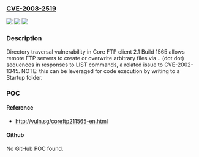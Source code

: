 ### [CVE-2008-2519](https://cve.mitre.org/cgi-bin/cvename.cgi?name=CVE-2008-2519)
![](https://img.shields.io/static/v1?label=Product&message=n%2Fa&color=blue)
![](https://img.shields.io/static/v1?label=Version&message=n%2Fa&color=blue)
![](https://img.shields.io/static/v1?label=Vulnerability&message=n%2Fa&color=brighgreen)

### Description

Directory traversal vulnerability in Core FTP client 2.1 Build 1565 allows remote FTP servers to create or overwrite arbitrary files via .. (dot dot) sequences in responses to LIST commands, a related issue to CVE-2002-1345.  NOTE: this can be leveraged for code execution by writing to a Startup folder.

### POC

#### Reference
- http://vuln.sg/coreftp211565-en.html

#### Github
No GitHub POC found.

